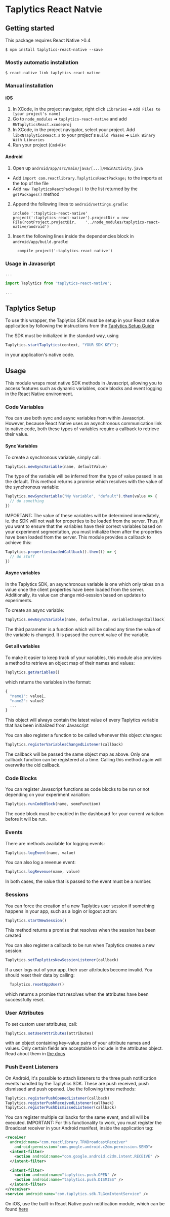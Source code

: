 
# Taplytics React Natvie

## Getting started

This package requires React Native >0.4

`$ npm install taplytics-react-native --save`

### Mostly automatic installation

`$ react-native link taplytics-react-native`

### Manual installation


#### iOS

1. In XCode, in the project navigator, right click `Libraries` ➜ `Add Files to [your project's name]`
2. Go to `node_modules` ➜ `taplytics-react-native` and add `RNTaplyticsReact.xcodeproj`
3. In XCode, in the project navigator, select your project. Add `libRNTaplyticsReact.a` to your project's `Build Phases` ➜ `Link Binary With Libraries`
4. Run your project (`Cmd+R`)<

#### Android

1. Open up `android/app/src/main/java/[...]/MainActivity.java`
  - Add `import com.reactlibrary.TaplyticsReactPackage;` to the imports at the top of the file
  - Add `new TaplyticsReactPackage()` to the list returned by the `getPackages()` method
2. Append the following lines to `android/settings.gradle`:
  	```
  	include ':taplytics-react-native'
  	project(':taplytics-react-native').projectDir = new File(rootProject.projectDir, 	'../node_modules/taplytics-react-native/android')
  	```
3. Insert the following lines inside the dependencies block in `android/app/build.gradle`:
  	```
      compile project(':taplytics-react-native')
  	```

### Usage in Javascript
```javascript
...

import Taplytics from 'taplytics-react-native';

...

```

## Taplytics Setup
To use this wrapper, the Taplytics SDK must be setup in your React native application by following the instructions from the [Taplytics Setup Guide](https://taplytics.com/docs/guides/install-sdk)

The SDK must be initialized in the standard way, using 
```javascript
Taplytics.startTaplytics(context, "YOUR SDK KEY");
```
in your application's native code.

## Usage
This module wraps most native SDK methods in Javascript, allowing you to access features such as dynamic variables, code blocks and event logging in the React Native environment.

### Code Variables
You can use both sync and async variables from within Javascript. However, because React Native uses an asynchronous communication link to native code, both these types of variables require a callback to retrieve their value. 

#### Sync Variables
To create a synchronous variable, simply call:
```javascript
Taplytics.newSyncVariable(name, defaultValue)
```

The type of the variable will be inferred from the type of value passed in as the default. This method returns a promise which resolves with the value of the synchronous variable:

```javascript
Taplytics.newSyncVariable("My Variable", "default").then(value => {
  // do something
})
```

IMPORTANT: The value of these variables will be determined immediately, ie. the SDK will not wait for properties to be loaded from the server. Thus, if you want to ensure that the variables have their correct variables based on your experiment segmentation, you must initialize them after the properties have been loaded from the server. This module provides a callback to achieve this:

```javascript
Taplytics.propertiesLoadedCallback().then(() => {
  // do stuff
})
```

#### Async variables
In the Taplytics SDK, an asynchronous variable is one which only takes on a value once the client properties have been loaded from the server. Additionally, its value can change mid-session based on updates to experiments.

To create an async variable:
```javascript
Taplytics.newAsyncVariable(name, defaultValue, variableChangedCallback)
````

The third parameter is a function which will be called any time the value of the variable is changed. It is passed the current value of the variable. 

#### Get all variables
To make it easier to keep track of your variables, this module also provides a method to retrieve an object map of their names and values:
```javascript
Taplytics.getVariables() 
```
which returns the variables in the format:
```javascript
{
  "name1": value1,
  "name2": value2
  ...
}
```
This object will always contain the latest value of every Taplytics variable that has been initialized from Javascript

You can also register a function to be called whenever this object changes:
```javascript
Taplytics.registerVariablesChangedListener(callback)
```
The callback will be passed the same object map as above. Only one callback function can be registered at a time. Calling this method again will overwrite the old callback.

### Code Blocks
You can register Javascript functions as code blocks to be run or not depending on your experiment variation:
```javascript
Taplytics.runCodeBlock(name, someFunction)
```
The code block must be enabled in the dashboard for your current variation before it will be run. 

### Events
There are methods available for logging events:
```javascript
Taplytics.logEvent(name, value)
```
You can also log a revenue event:
```javascript
Taplytics.logRevenue(name, value)
```
In both cases, the value that is passed to the event must be a number.

### Sessions
You can force the creation of a new Taplytics user session if something happens in your app, such as a login or logout action:
```javascript
Taplytics.startNewSession()
```
This method returns a promise that resolves when the session has been created

You can also register a callback to be run when Taplytics creates a new session:
```javascript
Taplytics.setTaplyticsNewSessionListener(callback)
```

If a user logs out of your app, their user attributes become invalid. You should reset their data by calling:
```javascript
  Taplytics.resetAppUser()
```
which returns a promise that resolves when the attributes have been successfully reset.

### User Attributes
To set custom user attributes, call:
```javascript
Taplytics.setUserAttributes(attributes)
```
with an object containing key-value pairs of your attribute names and values. Only certain fields are acceptable to include in the attributes object. Read about them in [the docs](https://taplytics.com/docs/android-sdk/getting-started#3-setting-user-attributes)

### Push Event Listeners
On Android, it's possible to attach listeners to the three push notification events handled by the Taplytics SDK. These are push received, push dismissed and push opened. Use the following three methods:
```javascript
Taplytics.registerPushOpenedListener(callback)
Taplytics.registerPushReceivedListener(callback)
Taplytics.registerPushDismissedListener(callback)
```
You can register multiple callbacks for the same event, and all will be executed.
IMPORTANT: For this functionality to work, you must register the Broadcast receiver in your Android manifest, inside the application tag:
```xml
<receiver 
  android:name="com.reactlibrary.TRNBroadcastReceiver"
    android:permission="com.google.android.c2dm.permission.SEND">
  <intent-filter>
    <action android:name="com.google.android.c2dm.intent.RECEIVE" />
  </intent-filter>

  <intent-filter>
    <action android:name="taplytics.push.OPEN" />
    <action android:name="taplytics.push.DISMISS" />
  </intent-filter>
</receiver>
<service android:name="com.taplytics.sdk.TLGcmIntentService" />
```

On iOS, use the built-in React Native push notification module, which can be found [here](https://facebook.github.io/react-native/docs/pushnotificationios.html)






